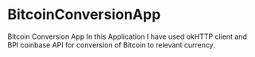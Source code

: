 # BitcoinConversionApp
Bitcoin Conversion App
In this Application I have used okHTTP client and BPI coinbase API for conversion of Bitcoin to relevant currency.
